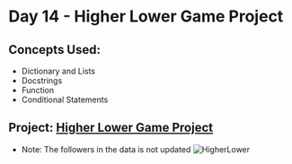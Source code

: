 # Day 14 - Higher Lower Game Project

## Concepts Used:

- Dictionary and Lists
- Docstrings
- Function
- Conditional Statements

## Project: [Higher Lower Game Project](<https://github.com/xialuna/100-Days-of-Python/blob/main/Beginner%20(Day%201-14)/Day14%20-%20Higher%20or%20Lower%20Game%20Project/higher-or-lower.py>)

- Note: The followers in the data is not updated
  ![HigherLower](https://github.com/xialuna/100-Days-of-Python/assets/115876263/6a5b6817-6e0f-442f-9c68-f98ecc8827c6)
